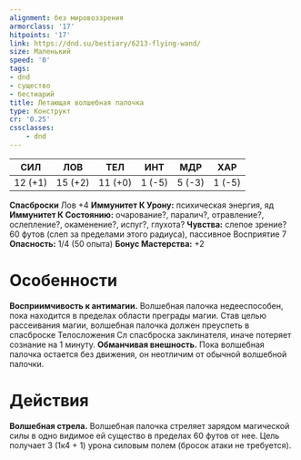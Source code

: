 ```yaml
---
alignment: без мировоззрения
armorclass: '17'
hitpoints: '17'
link: https://dnd.su/bestiary/6213-flying-wand/
size: Маленький
speed: '0'
tags:
- dnd
- существо
- бестиарий
title: Летающая волшебная палочка
type: Конструкт
cr: '0.25'
cssclasses:
    - dnd
---
```



| СИЛ | ЛОВ | ТЕЛ | ИНТ | МДР | ХАР |
|---|---|---|---|---|---|
| 12 (+1) | 15 (+2) | 11 (+0) | 1 (-5) | 5 (-3) | 1 (-5) |
**Спасброски** Лов +4
**Иммунитет К Урону:** психическая энергия, яд
**Иммунитет К Состоянию:** очарование?, паралич?, отравление?, ослепление?, окаменение?, испуг?, глухота?
**Чувства:** слепое зрение? 60 футов (слеп за пределами этого радиуса), пассивное Восприятие 7
**Опасность:** 1/4 (50 опыта)
**Бонус Мастерства:** +2


# Особенности
**Восприимчивость к антимагии.** Волшебная палочка недееспособен, пока находится в пределах области преграды магии. Став целью рассеивания магии, волшебная палочка должен преуспеть в спасброске Телосложения Сл спасброска заклинателя, иначе потеряет сознание на 1 минуту.
**Обманчивая внешность.** Пока волшебная палочка остается без движения, он неотличим от обычной волшебной палочки.


# Действия
**Волшебная стрела.** Волшебная палочка стреляет зарядом магической силы в одно видимое ей существо в пределах 60 футов от нее. Цель получает 3 (1к4 + 1) урона силовым полем (бросок атаки не требуется).